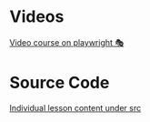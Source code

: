 # Videos
[Video course on playwright 🎭](http://youtube.com/user/basaratali)

# Source Code
[Individual lesson content under src](./src)
